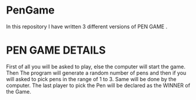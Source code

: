 # PenGame

In this repository I have written 3 different versions of PEN GAME .
# PEN GAME DETAILS
First of all you will be asked to play, else the computer will start the game. 
Then The program will generate a random number of pens and then if you will asked to pick pens in the range of 1 to 3. 
Same will be done by the computer. 
The last player to pick the Pen  will be declared as the WINNER of the Game.
